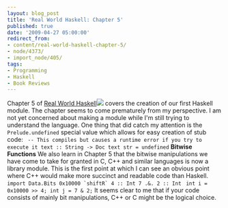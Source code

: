 ```yaml
---
layout: blog_post
title: 'Real World Haskell: Chapter 5'
published: true
date: '2009-04-27 05:00:00'
redirect_from:
- content/real-world-haskell-chapter-5/
- node/4373/
- import_node/405/
tags:
- Programming
- Haskell
- Book Reviews
---
```


Chapter 5 of [Real World Haskell](http://www.amazon.com/gp/product/0596514980?ie=UTF8&tag=empcra-20&linkCode=as2&camp=1789&creative=390957&creativeASIN=0596514980)![](http://www.assoc-amazon.com/e/ir?t=empcra-20&l=as2&o=1&a=0596514980) covers the creation of our first Haskell module. The chapter seems to come prematurely from my perspective. I am not yet concerned about making a module while I'm still trying to understand the language. One thing that did catch my attention is the `Prelude.undefined` special value which allows for easy creation of stub code: ` -- This compiles but causes a runtime error if you try to execute it text :: String -> Doc text str = undefined`
**Bitwise Functions** We also learn in Chapter 5 that the bitwise manipulations we have come to take for granted in C, C++ and similar languages is now a library module. This is the first point at which I can see an obvious point where C++ would make more succinct and readable code than Haskell. ``  import Data.Bits 0x10000 `shiftR` 4 :: Int 7 .&. 2 :: Int ``
` int i = 0x10000 >> 4; int j = 7 & 2;`
It seems clear to me that if your code consists of mainly bit manipulations, C++ or C might be the logical choice.
